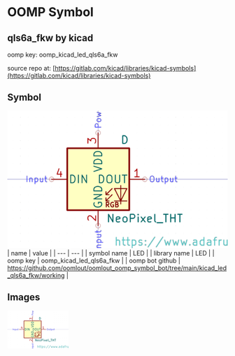 # OOMP Symbol  
## qls6a_fkw  by kicad  
  
oomp key: oomp_kicad_led_qls6a_fkw  
  
source repo at: [https://gitlab.com/kicad/libraries/kicad-symbols](https://gitlab.com/kicad/libraries/kicad-symbols)  
## Symbol  
  
[![working.png](working_600.png)](working.png)  
| name | value | 
| --- | --- | 
| symbol name | LED | 
| library name | LED | 
| oomp key | oomp_kicad_led_qls6a_fkw | 
| oomp bot github | https://github.com/oomlout/oomlout_oomp_symbol_bot/tree/main/kicad_led_qls6a_fkw/working | 
## Images  
  
[![working.png](working_140.png)](working.png)  
